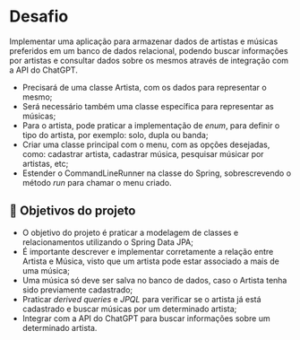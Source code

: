 # Desafio


Implementar uma aplicação para armazenar dados de artistas e músicas preferidos em um banco de dados relacional, podendo buscar informações por artistas e consultar dados sobre os mesmos através de integração com a API do ChatGPT.

- Precisará de uma classe Artista, com os dados para representar o mesmo;
- Será necessário também uma classe específica para representar as músicas;
- Para o artista, pode praticar a implementação de *enum*, para definir o tipo do artista, por exemplo: solo, dupla ou banda;
- Criar uma classe principal com o menu, com as opções desejadas, como: cadastrar artista, cadastrar música, pesquisar músicar por artistas, etc;
- Estender o CommandLineRunner na classe do Spring, sobrescrevendo o método *run* para chamar o menu criado.



## 🔨 Objetivos do projeto

- O objetivo do projeto é praticar a modelagem de classes e relacionamentos utilizando o Spring Data JPA;
- É importante descrever e implementar corretamente a relação entre Artista e Música, visto que um artista pode estar associado a mais de uma música;
- Uma música só deve ser salva no banco de dados, caso o Artista tenha sido previamente cadastrado;
- Praticar *derived queries* e *JPQL* para verificar se o artista já está cadastrado e buscar músicas por um determinado artista;
- Integrar com a API do ChatGPT para buscar informações sobre um determinado artista.


